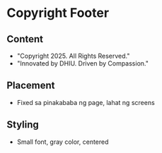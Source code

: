 # Copyright Footer

## Content
- "Copyright 2025. All Rights Reserved."
- "Innovated by DHIU. Driven by Compassion."

## Placement
- Fixed sa pinakababa ng page, lahat ng screens

## Styling
- Small font, gray color, centered
